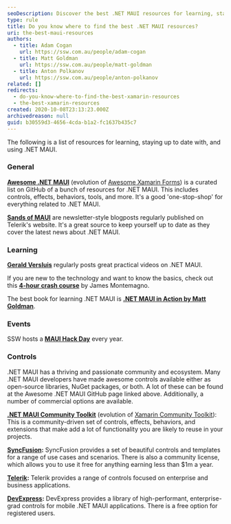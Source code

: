 ```yaml
---
seoDescription: Discover the best .NET MAUI resources for learning, staying up-to-date, and using Microsoft's cross-platform framework.
type: rule
title: Do you know where to find the best .NET MAUI resources?
uri: the-best-maui-resources
authors:
  - title: Adam Cogan
    url: https://ssw.com.au/people/adam-cogan
  - title: Matt Goldman
    url: https://ssw.com.au/people/matt-goldman
  - title: Anton Polkanov
    url: https://ssw.com.au/people/anton-polkanov
related: []
redirects:
  - do-you-know-where-to-find-the-best-xamarin-resources
  - the-best-xamarin-resources
created: 2020-10-08T23:13:23.000Z
archivedreason: null
guid: b30559d3-4656-4cda-b1a2-fc1637b435c7
---
```


The following is a list of resources for learning, staying up to date with, and using .NET MAUI.

<!--endintro-->

### General

**[Awesome .NET MAUI](https://github.com/jsuarezruiz/awesome-dotnet-maui)** (evolution of [Awesome Xamarin Forms](https://github.com/jsuarezruiz/awesome-xamarin-forms)) is a curated list on GitHub of a bunch of resources for .NET MAUI. This includes controls, effects, behaviors, tools, and more. It's a good 'one-stop-shop' for everything related to .NET MAUI.

**[Sands of MAUI](https://www.telerik.com/blogs/mobile-net-maui)** are newsletter-style blogposts regularly published on Telerik's website. It's a great source to keep yourself up to date as they cover the latest news about .NET MAUI.

### Learning

[**Gerald Versluis**](https://www.youtube.com/@jfversluis) regularly posts great practical videos on .NET MAUI.

If you are new to the technology and want to know the basics, check out this [**4-hour crash course**](https://www.youtube.com/watch?v=DuNLR_NJv8U) by James Montemagno.

The best book for learning .NET MAUI is **[.NET MAUI in Action by Matt Goldman](https://www.manning.com/books/dot-net-maui-in-action?utm_source=goforgoldman&utm_medium=affiliate&utm_campaign=book_goldman_dot_5_10_22&a_aid=goforgoldman&a_bid=38933097)**.

<!---and **[.NET MAUI Projects by Michael Cummings, Daniel Hindrikes and Johan Karlsson](https://www.packtpub.com/product/net-maui-projects-third-edition/9781837634910)**. -->

### Events

SSW hosts a **[MAUI Hack Day](https://mauihackday.com/)** every year.

### Controls

.NET MAUI has a thriving and passionate community and ecosystem. Many .NET MAUI developers have made awesome controls available either as open-source libraries, NuGet packages, or both. A lot of these can be found at the Awesome .NET MAUI GitHub page linked above. Additionally, a number of commercial options are available.

**[.NET MAUI Community Toolkit](https://github.com/CommunityToolkit/Maui)** (evolution of [Xamarin Community Toolkit](https://github.com/xamarin/XamarinCommunityToolkit)): This is a community-driven set of controls, effects, behaviors, and extensions that make add a lot of functionality you are likely to reuse in your projects.

**[SyncFusion](https://www.syncfusion.com/maui-controls):** SyncFusion provides a set of beautiful controls and templates for a range of use cases and scenarios. There is also a community license, which allows you to use it free for anything earning less than $1m a year.

**[Telerik](https://www.telerik.com/maui-ui):** Telerik provides a range of controls focused on enterprise and business applications.

**[DevExpress](https://www.devexpress.com/maui/):** DevExpress provides a library of high-performant, enterprise-grad controls for mobile .NET MAUI applications. There is a free option for registered users.
